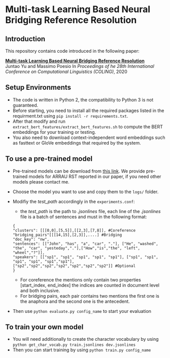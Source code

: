 # Multi-task Learning Based Neural Bridging Reference Resolution

## Introduction
This repository contains code introduced in the following paper:
 
**[Multi-task Learning Based Neural Bridging Reference Resolution](https://arxiv.org/abs/2003.03666)**  
Juntao Yu and Massimo Poesio 
In *Proceedings of he 28th International Conference on Computational Linguistics (COLING)*, 2020

## Setup Environments
* The code is written in Python 2, the compatibility to Python 3 is not guaranteed.  
* Before starting, you need to install all the required packages listed in the requirment.txt using `pip install -r requirements.txt`.
* After that modify and run `extract_bert_features/extract_bert_features.sh` to compute the BERT embeddings for your training or testing.
* You also need to download context-independent word embeddings such as fasttext or GloVe embeddings that required by the system.

## To use a pre-trained model
* Pre-trained models can be download from [this link](https://www.dropbox.com/s/3yu3qoyv3wf9j54/best_model_rst_coling2020_dali_bridging.zip?dl=0). We provide pre-trained models for ARRAU RST reported in our paper, if you need other models please contact me.
* Choose the model you want to use and copy them to the `logs/` folder.
* Modifiy the *test_path* accordingly in the `experiments.conf`:
   * the *test_path* is the path to *.jsonlines* file, each line of the *.jsonlines* file is a batch of sentences and must in the following format:
   
   ```
   {
  "clusters": [[[0,0],[5,5]],[[2,3],[7,8]], #Coreference
  "bridging_pairs"[[[14,15],[2,3]],....] #Bridging 
  "doc_key": "nw",
  "sentences": [["John", "has", "a", "car", "."], ["He", "washed", "the", "car", "yesteday","."],["How","is","the", "left", "wheel","?"]],
  "speakers": [["sp1", "sp1", "sp1", "sp1", "sp1"], ["sp1", "sp1", "sp1", "sp1", "sp1","sp1"],["sp2","sp2","sp2","sp2","sp2","sp2","sp2"]] #Optional
  }
  ```
  
  * For coreference the mentions only contain two properties \[start_index, end_index\] the indices are counted in document level and both inclusive.
  * For bridging pairs, each pair contains two mentions the first one is the anaphora and the second one is the antecedent.
* Then use `python evaluate.py config_name` to start your evaluation

## To train your own model
* You will need additionally to create the character vocabulary by using `python get_char_vocab.py train.jsonlines dev.jsonlines`
* Then you can start training by using `python train.py config_name`
